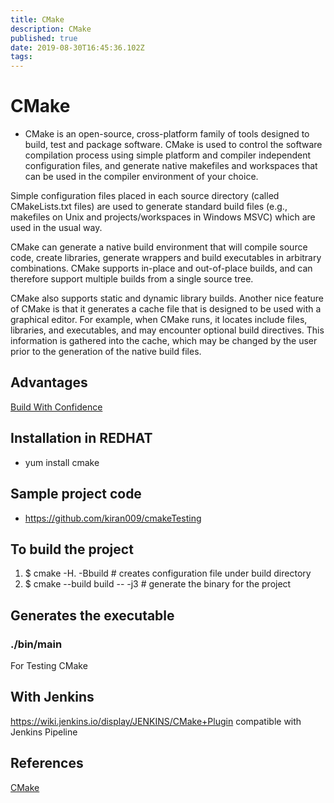 ```yaml
---
title: CMake
description: CMake
published: true
date: 2019-08-30T16:45:36.102Z
tags: 
---
```


# CMake

- CMake is an open-source, cross-platform family of tools designed to build, test and package software. CMake is used to control the software compilation process using simple platform and compiler independent configuration files, and generate native makefiles and workspaces that can be used in the compiler environment of your choice. 

Simple configuration files placed in each source directory (called CMakeLists.txt files) are used to generate standard build files (e.g., makefiles on Unix and projects/workspaces in Windows MSVC) which are used in the usual way.

CMake can generate a native build environment that will compile source code, create libraries, generate wrappers and build executables in arbitrary combinations. CMake supports in-place and out-of-place builds, and can therefore support multiple builds from a single source tree.

CMake also supports static and dynamic library builds. Another nice feature of CMake is that it generates a cache file that is designed to be used with a graphical editor. For example, when CMake runs, it locates include files, libraries, and executables, and may encounter optional build directives. This information is gathered into the cache, which may be changed by the user prior to the generation of the native build files.

## Advantages
[Build With Confidence](https://www.kitware.com/build-with-cmake-build-with-confidence/)
## Installation in REDHAT
- yum install cmake
## Sample project code
- https://github.com/kiran009/cmakeTesting
## To build the project
1. $ cmake -H. -Bbuild # creates configuration file under build directory
2. $ cmake --build build -- -j3 # generate the binary for the project
## Generates the executable
### ./bin/main
For Testing CMake
## With Jenkins
https://wiki.jenkins.io/display/JENKINS/CMake+Plugin
compatible with Jenkins Pipeline

## References
[CMake](https://cmake.org/)